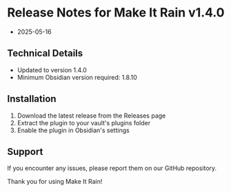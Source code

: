 # Release Notes for Make It Rain v1.4.0

- 2025-05-16

## Technical Details

- Updated to version 1.4.0
- Minimum Obsidian version required: 1.8.10

## Installation

1. Download the latest release from the Releases page
2. Extract the plugin to your vault's plugins folder
3. Enable the plugin in Obsidian's settings

## Support

If you encounter any issues, please report them on our GitHub repository.

Thank you for using Make It Rain!
